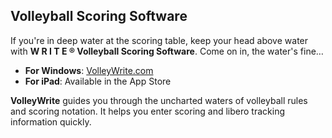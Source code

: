 <!-- Section: Volleyball Scoring Software -->

## Volleyball Scoring Software

If you're in deep water at the scoring table, keep your head above water with **W R I T E ® Volleyball Scoring Software**. Come on in, the water's fine…

- **For Windows**: [VolleyWrite.com](http://www.volleywrite.com)
- **For iPad**: Available in the App Store

**VolleyWrite** guides you through the uncharted waters of volleyball rules and scoring notation. It helps you enter scoring and libero tracking information quickly.